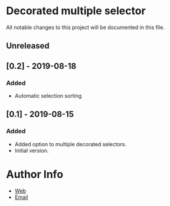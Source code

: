 # Decorated multiple selector
All notable changes to this project will be documented in this file.

## Unreleased

## [0.2] - 2019-08-18
### Added
- Automatic selection sorting

## [0.1] - 2019-08-15
### Added
- Added option to multiple decorated selectors.
- Initial version.

# Author Info
- [Web](https://www.artegrafico.net "José Luis Rojo")
- [Email](mailto:jose@artegrafico.net "jose@artegrafico.net")
